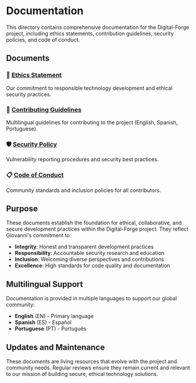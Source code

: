 # Documentation

This directory contains comprehensive documentation for the Digital-Forge project, including ethics statements, contribution guidelines, security policies, and code of conduct.

## Documents

### 📜 [Ethics Statement](ETHICS.md)
Our commitment to responsible technology development and ethical security practices.

### 🤝 [Contributing Guidelines](CONTRIBUTING.md)
Multilingual guidelines for contributing to the project (English, Spanish, Portuguese).

### 🛡️ [Security Policy](SECURITY.md)
Vulnerability reporting procedures and security best practices.

### 📋 [Code of Conduct](CODE_OF_CONDUCT.md)
Community standards and inclusion policies for all contributors.

## Purpose

These documents establish the foundation for ethical, collaborative, and secure development practices within the Digital-Forge project. They reflect Giovanni's commitment to:

- **Integrity**: Honest and transparent development practices
- **Responsibility**: Accountable security research and education
- **Inclusion**: Welcoming diverse perspectives and contributions
- **Excellence**: High standards for code quality and documentation

## Multilingual Support

Documentation is provided in multiple languages to support our global community:
- **English** (EN) - Primary language
- **Spanish** (ES) - Español
- **Portuguese** (PT) - Português

## Updates and Maintenance

These documents are living resources that evolve with the project and community needs. Regular reviews ensure they remain current and relevant to our mission of building secure, ethical technology solutions.